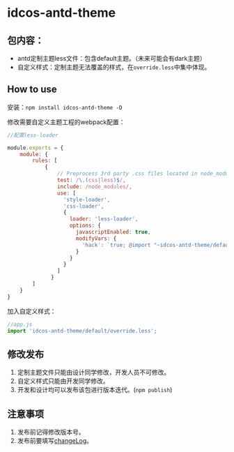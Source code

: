 # idcos-antd-theme

## 包内容：
- antd定制主题less文件：包含default主题。（未来可能会有dark主题）
- 自定义样式：定制主题无法覆盖的样式，在`override.less`中集中体现。


## How to use

安装：`npm install idcos-antd-theme -D`


修改需要自定义主题工程的webpack配置：

```javascript
//配置less-loader

module.exports = {
    module: {
        rules: [
            {
                // Preprocess 3rd party .css files located in node_modules
                test: /\.(css|less)$/,
                include: /node_modules/,
                use: [
                  'style-loader',
                  'css-loader',
                  {
                    loader: 'less-loader',
                    options: {
                      javascriptEnabled: true,
                      modifyVars: {
                        'hack': `true; @import "~idcos-antd-theme/default/default.less";`
                      }
                    }
                  }
                ]
              }
        ]
    }
}
```

加入自定义样式：

```javascript
//app.js
import 'idcos-antd-theme/default/override.less';
```

## 修改发布

1. 定制主题文件只能由设计同学修改，开发人员不可修改。
2. 自定义样式只能由开发同学修改。
3. 开发和设计均可以发布该包进行版本迭代。(`npm publish`)

## 注意事项

1. 发布前记得修改版本号。
2. 发布前要填写[changeLog](./changeLog.md)。

